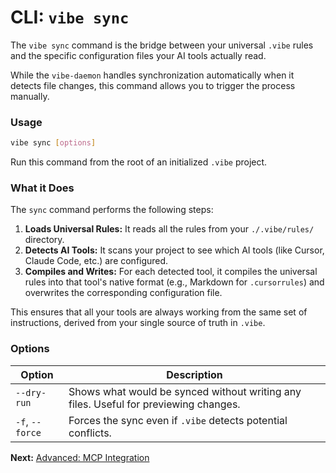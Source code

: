 # CLI: `vibe sync`

The `vibe sync` command is the bridge between your universal `.vibe` rules and the specific configuration files your AI tools actually read.

While the `vibe-daemon` handles synchronization automatically when it detects file changes, this command allows you to trigger the process manually.

### Usage

```bash
vibe sync [options]
```

Run this command from the root of an initialized `.vibe` project.

### What it Does

The `sync` command performs the following steps:

1. **Loads Universal Rules:** It reads all the rules from your `./.vibe/rules/` directory.
2. **Detects AI Tools:** It scans your project to see which AI tools (like Cursor, Claude Code, etc.) are configured.
3. **Compiles and Writes:** For each detected tool, it compiles the universal rules into that tool's native format (e.g., Markdown for `.cursorrules`) and overwrites the corresponding configuration file.

This ensures that all your tools are always working from the same set of instructions, derived from your single source of truth in `.vibe`.

### Options

| Option          | Description                                                                          |
| --------------- | ------------------------------------------------------------------------------------ |
| `--dry-run`     | Shows what would be synced without writing any files. Useful for previewing changes. |
| `-f`, `--force` | Forces the sync even if `.vibe` detects potential conflicts.                         |

**Next:** [Advanced: MCP Integration](../05-advanced/01-mcp-integration.md)
